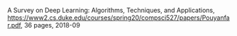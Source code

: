 

A Survey on Deep Learning: Algorithms, Techniques,
and Applications, https://www2.cs.duke.edu/courses/spring20/compsci527/papers/Pouyanfar.pdf, 36 pages, 2018-09